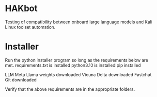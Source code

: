 # HAKbot
Testing of compatibility between onboard large language models and Kali Linux toolset automation. 

# Installer 
Run the python installer program so long as the requirements below are met. 
requirements.txt is installed 
python3.10 is installed 
pip installed 

LLM Meta Llama weights downloaded 
Vicuna Delta downloaded
Fastchat Git downloaded 

Verify that the above requirements are in the appropriate folders. 
